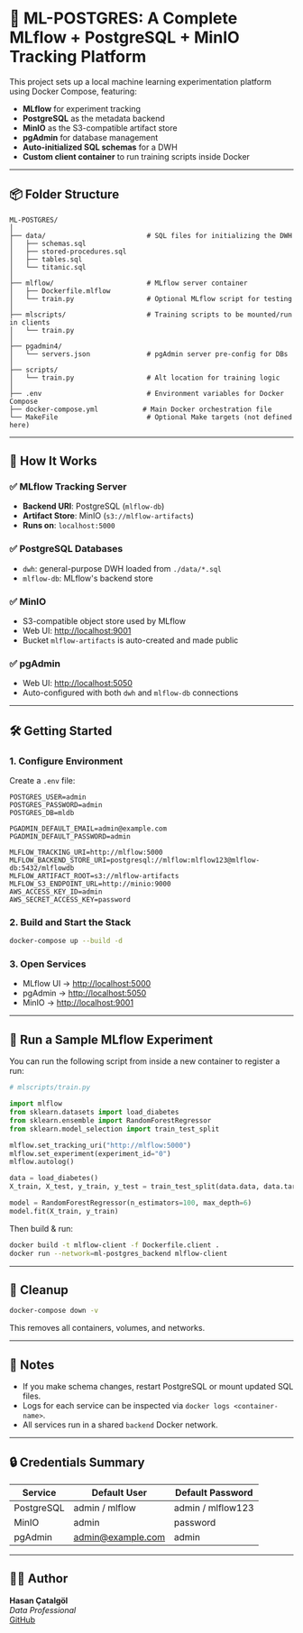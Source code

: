 
# 🧠 ML-POSTGRES: A Complete MLflow + PostgreSQL + MinIO Tracking Platform

This project sets up a local machine learning experimentation platform using Docker Compose, featuring:

- **MLflow** for experiment tracking
- **PostgreSQL** as the metadata backend
- **MinIO** as the S3-compatible artifact store
- **pgAdmin** for database management
- **Auto-initialized SQL schemas** for a DWH
- **Custom client container** to run training scripts inside Docker

---

## 📦 Folder Structure

```
ML-POSTGRES/
│
├── data/                         # SQL files for initializing the DWH
│   ├── schemas.sql
│   ├── stored-procedures.sql
│   ├── tables.sql
│   └── titanic.sql
│
├── mlflow/                       # MLflow server container
│   ├── Dockerfile.mlflow
│   └── train.py                  # Optional MLflow script for testing
│
├── mlscripts/                    # Training scripts to be mounted/run in clients
│   └── train.py
│
├── pgadmin4/
│   └── servers.json              # pgAdmin server pre-config for DBs
│
├── scripts/
│   └── train.py                  # Alt location for training logic
│
├── .env                          # Environment variables for Docker Compose
├── docker-compose.yml           # Main Docker orchestration file
└── MakeFile                      # Optional Make targets (not defined here)
```

---

## 🚀 How It Works

### ✅ MLflow Tracking Server

- **Backend URI**: PostgreSQL (`mlflow-db`)
- **Artifact Store**: MinIO (`s3://mlflow-artifacts`)
- **Runs on**: `localhost:5000`

### ✅ PostgreSQL Databases

- `dwh`: general-purpose DWH loaded from `./data/*.sql`
- `mlflow-db`: MLflow's backend store

### ✅ MinIO

- S3-compatible object store used by MLflow
- Web UI: [http://localhost:9001](http://localhost:9001)
- Bucket `mlflow-artifacts` is auto-created and made public

### ✅ pgAdmin

- Web UI: [http://localhost:5050](http://localhost:5050)
- Auto-configured with both `dwh` and `mlflow-db` connections

---

## 🛠️ Getting Started

### 1. Configure Environment

Create a `.env` file:

```env
POSTGRES_USER=admin
POSTGRES_PASSWORD=admin
POSTGRES_DB=mldb

PGADMIN_DEFAULT_EMAIL=admin@example.com
PGADMIN_DEFAULT_PASSWORD=admin

MLFLOW_TRACKING_URI=http://mlflow:5000
MLFLOW_BACKEND_STORE_URI=postgresql://mlflow:mlflow123@mlflow-db:5432/mlflowdb
MLFLOW_ARTIFACT_ROOT=s3://mlflow-artifacts
MLFLOW_S3_ENDPOINT_URL=http://minio:9000
AWS_ACCESS_KEY_ID=admin
AWS_SECRET_ACCESS_KEY=password
```

### 2. Build and Start the Stack

```bash
docker-compose up --build -d
```

### 3. Open Services

- MLflow UI → [http://localhost:5000](http://localhost:5000)
- pgAdmin → [http://localhost:5050](http://localhost:5050)
- MinIO → [http://localhost:9001](http://localhost:9001)

---

## 🧪 Run a Sample MLflow Experiment

You can run the following script from inside a new container to register a run:

```python
# mlscripts/train.py

import mlflow
from sklearn.datasets import load_diabetes
from sklearn.ensemble import RandomForestRegressor
from sklearn.model_selection import train_test_split

mlflow.set_tracking_uri("http://mlflow:5000")
mlflow.set_experiment(experiment_id="0")
mlflow.autolog()

data = load_diabetes()
X_train, X_test, y_train, y_test = train_test_split(data.data, data.target)

model = RandomForestRegressor(n_estimators=100, max_depth=6)
model.fit(X_train, y_train)
```

Then build & run:

```bash
docker build -t mlflow-client -f Dockerfile.client .
docker run --network=ml-postgres_backend mlflow-client
```

---

## 🧹 Cleanup

```bash
docker-compose down -v
```

This removes all containers, volumes, and networks.

---

## 📌 Notes

- If you make schema changes, restart PostgreSQL or mount updated SQL files.
- Logs for each service can be inspected via `docker logs <container-name>`.
- All services run in a shared `backend` Docker network.

---

## 🔒 Credentials Summary

| Service    | Default User | Default Password |
|------------|--------------|------------------|
| PostgreSQL | admin / mlflow | admin / mlflow123 |
| MinIO      | admin         | password         |
| pgAdmin    | admin@example.com | admin         |

---

## 👨‍🔧 Author

**Hasan Çatalgöl**  
*Data Professional*  
[GitHub](https://github.com/hasancatalgol)
